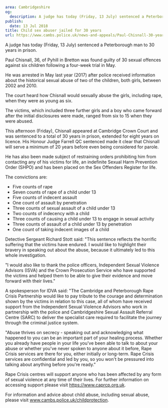 ```yaml
area: Cambridgeshire
og:
  description: A judge has today (Friday, 13 July) sentenced a Peterborough man to 30 years in prison.
publish:
  date: 13 Jul 2018
title: Child sex abuser jailed for 30 years
url: https://www.cambs.police.uk/news-and-appeals/Paul-Chisnall-30-years
```

A judge has today (Friday, 13 July) sentenced a Peterborough man to 30 years in prison.

Paul Chisnall, 36, of Pyhill in Bretton was found guilty of 30 sexual offences against six children following a four-week trial in May.

He was arrested in May last year (2017) after police received information about the historical sexual abuse of two of the children, both girls, between 2002 and 2010.

The court heard how Chisnall would sexually abuse the girls, including rape, when they were as young as six.

The victims, which included three further girls and a boy who came forward after the initial disclosures were made, ranged from six to 15 when they were abused.

This afternoon (Friday), Chisnall appeared at Cambridge Crown Court and was sentenced to a total of 30 years in prison, extended for eight years on licence. His Honour Judge Farrell QC sentenced made it clear that Chisnall will serve a minimum of 20 years before even being considered for parole.

He has also been made subject of restraining orders prohibiting him from contacting any of his victims for life, an indefinite Sexual Harm Prevention Order (SHPO) and has been placed on the Sex Offenders Register for life.

The convictions are:

 * Five counts of rape
 * Seven counts of rape of a child under 13
 * Five counts of indecent assault
 * One count of assault by penetration
 * Three counts of sexual assault of a child under 13
 * Two counts of indecency with a child
 * Three counts of causing a child under 13 to engage in sexual activity
 * Three counts of assault of a child under 13 by penetration
 * One count of taking indecent images of a child

Detective Sergeant Richard Stott said: "This sentence reflects the horrific suffering that the victims have endured. I would like to highlight their bravery in speaking out about the abuse, because it ultimately led to this whole investigation.

"I would also like to thank the police officers, Independent Sexual Violence Advisors (ISVA) and the Crown Prosecution Service who have supported the victims and helped them to be able to give their evidence and move forward with their lives."

A spokesperson for IDVA said: "The Cambridge and Peterborough Rape Crisis Partnership would like to pay tribute to the courage and determination shown by the victims in relation to this case, all of whom have received support from the Independent Sexual Violence Advisors who work in partnership with the police and Cambridgeshire Sexual Assault Referral Centre (SARC) to deliver the specialist care required to facilitate the journey through the criminal justice system.

"Abuse thrives on secrecy - speaking out and acknowledging what happened to you can be an important part of your healing process. Whether you already have people in your life you've been able to talk to about your abuse or whether you've never spoken to anyone about it before, Rape Crisis services are there for you, either initially or long-term. Rape Crisis services are confidential and led by you, so you won't be pressured into talking about anything before you're ready."

Rape Crisis centres will support anyone who has been affected by any form of sexual violence at any time of their lives. For further information on accessing support please visit https://www.caprcp.org.uk.

For information and advice about child abuse, including sexual abuse, please visit www.cambs.police.uk/childprotection.
